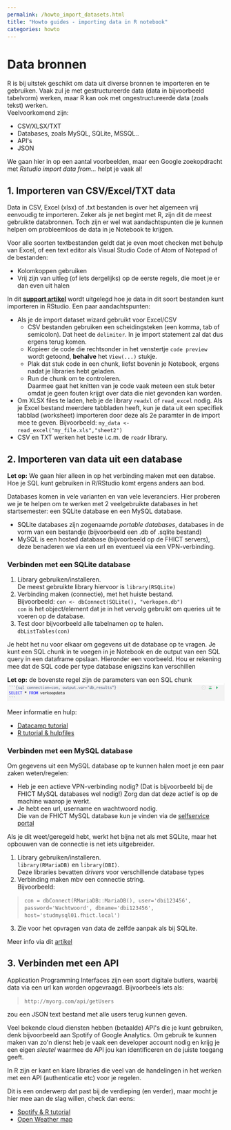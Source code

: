 ```yaml
---
permalink: /howto_import_datasets.html
title: "Howto guides - importing data in R notebook"
categories: howto
---
```

# Data bronnen
R is bij uitstek geschikt om data uit diverse bronnen te importeren en te gebruiken. Vaak zul je met gestructureerde data (data in bijvoorbeeld tabelvorm) werken, maar R kan ook met ongestructureerde data (zoals tekst) werken.  
Veelvoorkomend zijn:
- CSV/XLSX/TXT
- Databases, zoals MySQL, SQLite, MSSQL..
- API's
- JSON

We gaan hier in op een aantal voorbeelden, maar een Google zoekopdracht met *Rstudio import data from...* helpt je vaak al!


## 1. Importeren van CSV/Excel/TXT data
Data in CSV, Excel (xlsx) of .txt bestanden is over het algemeen vrij eenvoudig te importeren. Zeker als je net begint met R, zijn dit de meest gebruikte databronnen. Toch zijn er wel wat aandachtspunten die je kunnen helpen om probleemloos de data in je Notebook te krijgen.

Voor alle soorten textbestanden geldt dat je even moet checken met behulp van Excel, of een text editor als Visual Studio Code of Atom of Notepad of de bestanden:
- Kolomkoppen gebruiken
- Vrij zijn van uitleg (of iets dergelijks) op de eerste regels, die moet je er dan even uit halen

In dit [**support artikel**](https://support.rstudio.com/hc/en-us/articles/218611977-Importing-Data-with-RStudio) wordt uitgelegd hoe je data in dit soort bestanden kunt importeren in RStudio.
Een paar aandachtspunten:
- Als je de import dataset wizard gebruikt voor Excel/CSV
    - CSV bestanden gebruiken een scheidingsteken (een komma, tab of semicolon). Dat heet de `delimiter`. In je import statement zal dat dus ergens terug komen.
    - Kopieer de code die rechtsonder in het venstertje `code preview` wordt getoond, **behalve** het `View(...)` stukje.
    - Plak dat stuk code in een chunk, liefst bovenin je Notebook, ergens nadat je libraries hebt geladen.
    - Run de chunk om te controleren.   
    Daarmee gaat het knitten van je code vaak meteen een stuk beter omdat je geen fouten krijgt over data die niet gevonden kan worden.
- Om XLSX files te laden, heb je de library `readxl` of `read_excel` nodig. Als je Excel bestand meerdere tabbladen heeft, kun je data uit een specifiek tabblad (worksheet) importeren door deze als 2e paramter in de import mee te geven. Bijvoorbeeld: `my_data <- read_excel("my_file.xls","sheet2")`
- CSV en TXT werken het beste i.c.m. de `readr` library. 

## 2. Importeren van data uit een database
**Let op:** We gaan hier alleen in op het verbinding maken met een databse. Hoe je SQL kunt gebruiken in R/RStudio komt ergens anders aan bod.

Databases komen in vele varianten en van vele leveranciers. Hier proberen we je te helpen om te werken met 2 veelgebruikte databases in het startsemester: een SQLite database en een MySQL database.
- SQLite databases zijn zogenaamde *portable databases*,  databases in de vorm van een bestandje (bijvoorbeeld een .db of .sqlite bestand)
- MySQL is een hosted database (bijvoorbeeld op de FHICT servers), deze benaderen we via een url en eventueel via een VPN-verbinding.

### Verbinden met een SQLite database
1. Library gebruiken/installeren.   
    De meest gebruikte library hiervoor is `library(RSQLite)`
2. Verbinding maken (connectie), met het huiste bestand.  
    Bijvoorbeeld: `con <- dbConnect(SQLite(), "verkopen.db")`   
    `con` is het object/element dat je in het vervolg gebruikt om queries uit te voeren op de database.
3. Test door bijvoorbeeld alle tabelnamen op te halen.  
    `dbListTables(con)`

Je hebt het nu voor elkaar om gegevens uit de database op te vragen.   Je kunt een SQL chunk in te voegen in je Notebook en de output van een SQL query in een dataframe opslaan. Hieronder een voorbeeld. Hou er rekening mee dat de SQL code per type database enigszins kan verschillen

**Let op:** de bovenste regel zijn de parameters van een SQL chunk
![sql voorbeeld](assets/img/db_example_1.png) 

Meer informatie en hulp:
- [Datacamp tutorial](https://www.datacamp.com/community/tutorials/sqlite-in-r)
- [R tutorial & hulpfiles](https://db.rstudio.com/databases/sqlite/)

### Verbinden met een MySQL database
Om  gegevens uit een MySQL database op te kunnen halen moet je een paar zaken weten/regelen:
- Heb je een actieve VPN-verbinding nodig? (Dat is bijvoorbeeld bij de FHICT MySQL databases wel nodig!) Zorg dan dat deze actief is op de machine waarop je werkt.
- Je hebt een url, username en wachtwoord nodig.  
    Die van de FHICT MySQL database kun je vinden via de [selfservice portal](https://selfservice.app.fhict.nl/Database/Mysql)

Als je dit weet/geregeld hebt, werkt het bijna net als met SQLite, maar het opbouwen van de connectie is net iets uitgebreider.

1. Library gebruiken/installeren.  
     `library(RMariaDB)` en `library(DBI)`.  
     Deze libraries bevatten *drivers* voor verschillende database types
2. Verbinding maken mbv een connectie string.  
    Bijvoorbeeld:
> `con = dbConnect(RMariaDB::MariaDB(), user='dbi123456', password='Wachtwoord', dbname='dbi123456', host='studmysql01.fhict.local')`
3. Zie voor het opvragen van data de zelfde aanpak als bij SQLite.

Meer info via dit [artikel](https://db.rstudio.com/databases/my-sql/)

## 3. Verbinden met een API
Application Programming Interfaces zijn een soort digitale butlers, waarbij data via een url kan worden opgevraagd.
Bijvoorbeels iets als:
>`http://myorg.com/api/getUsers`

zou een JSON text bestand met alle users terug kunnen geven.

Veel bekende cloud diensten hebben (betaalde) API's die je kunt gebruiken, denk bijvoorbeeld aan Spotify of Google Analytics. Om gebruik te kunnen maken van zo'n dienst heb je vaak een developer account nodig en krijg je een eigen *sleutel* waarmee de API jou kan identificeren en de juiste toegang geeft.

In R zijn er kant en klare libraries die veel van de handelingen in het werken met een API (authenticatie etc) voor je regelen.

Dit is een onderwerp dat past bij de verdieping (en verder), maar mocht je hier mee aan de slag willen, check dan eens:
- [Spotify & R tutorial](https://medium.com/swlh/accessing-spotifys-api-using-r-1a8eef0507)
- [Open Weather map](https://github.com/mukul13/ROpenWeatherMap)
